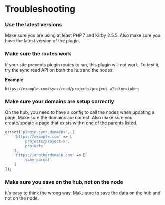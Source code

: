 # Troubleshooting

### Use the latest versions

Make sure you are using at least PHP 7 and Kirby 2.5.5. Also make sure you have the latest version of the plugin.

### Make sure the routes work

If your site prevents plugin routes to run, this plugin will not work. To test it, try the sync read API on both the hub and the nodes.

**Example**

```text
https://example.com/sync/read/projects/project-a?token=token
```

### Make sure your domains are setup correctly

On the hub, you need to have a config to call the nodes when updating a page. Make sure the domains are correct. Also make sure you create/update a page that exists within one of the parents listed.

```php
c::set('plugin.sync.domains', [
    'https://example.com' => [
        'projects/project-k',
        'projects'
    ],
    'https://anotherdomain.com' => [
        'some-parent'
    ]
]);
```

### Make sure you save on the hub, not on the node

It's easy to think the wrong way. Make sure to save the data on the hub and not on the node.